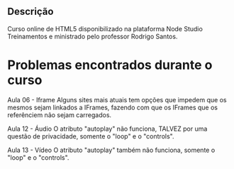 ## Descrição
Curso online de HTML5 disponibilizado na plataforma Node Studio 
Treinamentos e ministrado pelo professor Rodrigo Santos.

# Problemas encontrados durante o curso
Aula 06 - Iframe
Alguns sites mais atuais tem opções que impedem que os mesmos sejam
linkados a IFrames, fazendo com que os IFrames que os referênciem não
sejam carregados.

Aula 12 - Áudio
O atributo "autoplay" não funciona, TALVEZ por uma questão de privacidade, somente o "loop" e o "controls".

Aula 13 - Vídeo
O atributo "autoplay" também não funciona, somente o "loop" e o "controls".
